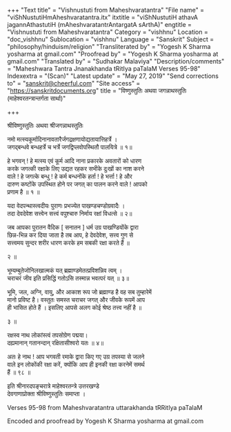 +++
"Text title" = "Vishnustuti from Maheshvaratantra"
"File name" = "viShNustutiHmAheshvaratantra.itx"
itxtitle = "viShNustutiH athavA jagannAthastutiH (mAheshvaratantrAntargatA sArthA)"
engtitle = "Vishnustuti from Maheshvaratantra"
Category = "vishhnu"
Location = "doc_vishhnu"
Sublocation = "vishhnu"
Language = "Sanskrit"
Subject = "philosophy/hinduism/religion"
"Transliterated by" = "Yogesh K Sharma yosharma at gmail.com"
"Proofread by" = "Yogesh K Sharma yosharma at gmail.com"
"Translated by" = "Sudhakar Malaviya"
"Description/comments" = "Maheshwara Tantra Jnanakhanda tRitIya paTalaM Verses 95-98"
Indexextra = "(Scan)"
"Latest update" = "May 27, 2019"
"Send corrections to" = "sanskrit@cheerful.com"
"Site access" = "https://sanskritdocuments.org"
title = "विष्णुस्तुतिः अथवा जगन्नाथस्तुतिः (माहेश्वरतन्त्रान्तर्गता सार्था)"

+++
  
 श्रीविष्णुस्तुतिः अथवा श्रीजगन्नाथस्तुतिः   
  
नमो मत्स्यकूर्मादिनानावतारैर्जगद्रक्षणायोद्यतायात्तिहर्त्रे ।  
जगद्बन्धवे बन्धहर्त्रे च भर्त्रे जगद्विप्लवोपस्थितौ पालयित्रे ॥ १॥  
  
हे भगवन् ! हे मत्स्य एवं कूर्म आदि नाना प्रकारके अवतारों को धारण  
करके जगत्की रक्षाके लिए उद्यत रहकर सभीके दुःखों का नाश करने  
वाले ! हे जगत्के बन्धु ! हे कर्म बन्धनोंके हर्ता ! हे भर्त्ता ! हे और  
दारुण कष्टोंके उपस्थित होने पर जगत् का पालन करने वाले ! आपको  
प्रणाम है ॥ १ ॥  
  
यदा वेदपन्थास्त्वदीयः पुराणः प्रभज्येत पाखण्डचण्डोग्रवादैः ।  
तदा देवदेवेश सत्त्वेन सत्त्वं वपुश्चारु निर्माय रक्षां विधत्से ॥ २॥  
  
जब आपका पुरातन वैदिक [ सनातन ] धर्म उग्र पाखण्डियोंके द्वारा  
छिन्न-भिन्न कर दिया जाता है तब आप, हे देवदेवेश, सत्त्व गुण से  
सत्त्वमय सुन्दर शरीर धारण करके हम सबकी रक्षा करते हैं ॥  
  
२ ॥  
  
भूम्यम्बुतेजोनिलखात्मकं यत् ब्रह्माण्डमेतत्प्रविशन्निव त्वम् ।  
चराचरं जीव इति प्रसिद्धिं गतोऽसि तस्मान्न भवत्परं यत् ॥ ३॥  
  
भूमि, जल, अग्नि, वायु, और आकाश रूप जो ब्रह्माण्ड है वह सब तुम्हारेमें  
मानो प्रविष्ट है। वस्तुतः समस्त चराचर जगत् और जीवके रूपमें आप  
ही भासित होते हैं । इसलिए आपसे अलग कोई श्रेष्ठ तत्त्व नहीं है ॥  
  
३ ॥  
  
रक्षस्व नाथ लोकांस्त्वं तपसोग्रेण पद्मया।  
दह्यमानान् गतानन्दान् रक्षितासीश्वरो यतः ॥ ४॥  
  
अतः हे नाथ ! आप भगवती रमाके द्वारा किए गए उग्र तपस्या से जलने  
वाले इन लोकोंकी रक्षा करें, क्योंकि आप ही इनकी रक्षा करनेमें समर्थ  
हैं ॥ ९८ ॥  
  
इति श्रीनारदपङ्चरात्रे माहेश्वरतन्त्रे उत्तरखण्डे  
       देवगाणाप्रोक्ता श्रीविष्णुस्तुतिः समाप्ता ।  
  
Verses 95-98 from Maheshvaratantra uttarakhanda tRRitIya paTalaM  
  
Encoded and proofread by Yogesh K Sharma yosharma at gmail.com  
  
